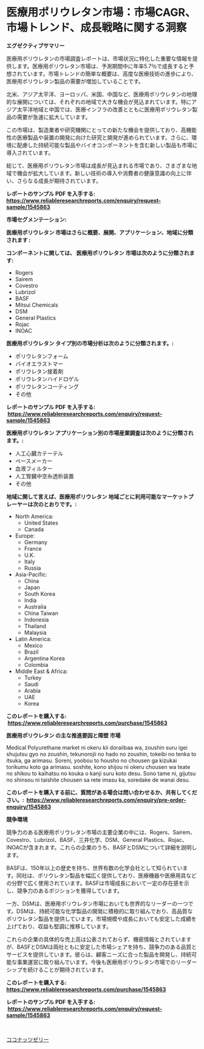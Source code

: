 <p><h1>医療用ポリウレタン市場：市場CAGR、市場トレンド、成長戦略に関する洞察</h1></p><p><strong>エグゼクティブサマリー</strong></p>
<p><p>医療用ポリウレタンの市場調査レポートは、市場状況に特化した重要な情報を提供します。医療用ポリウレタン市場は、予測期間中に年率5.7％で成長すると予想されています。市場トレンドの簡単な概要は、高度な医療技術の進歩により、医療用ポリウレタン製品の需要が増加していることです。</p><p>北米、アジア太平洋、ヨーロッパ、米国、中国など、医療用ポリウレタンの地理的な展開については、それぞれの地域で大きな機会が見込まれています。特にアジア太平洋地域と中国では、医療インフラの改善とともに医療用ポリウレタン製品の需要が急速に拡大しています。</p><p>この市場は、製造業者や研究機関にとっての新たな機会を提供しており、高機能性の医療製品や装置の開発に向けた研究と開発が進められています。さらに、環境に配慮した持続可能な製品やバイオコンポーネントを含む新しい製品も市場に導入されています。</p><p>総じて、医療用ポリウレタン市場は成長が見込まれる市場であり、さまざまな地域で機会が拡大しています。新しい技術の導入や消費者の健康意識の向上に伴い、さらなる成長が期待されています。</p></p>
<p><strong>レポートのサンプル PDF を入手する: <a href="https://www.reliableresearchreports.com/enquiry/request-sample/1545863">https://www.reliableresearchreports.com/enquiry/request-sample/1545863</a></strong></p>
<p><strong>市場セグメンテーション:</strong></p>
<p><strong> 医療用ポリウレタン 市場はさらに概要、展開、アプリケーション、地域に分類されます :</strong></p>
<p><strong>コンポーネントに関しては、 医療用ポリウレタン 市場は次のように分類されます: &nbsp;</strong></p>
<p><ul><li>Rogers</li><li>Sairem</li><li>Covestro</li><li>Lubrizol</li><li>BASF</li><li>Mitsui Chemicals</li><li>DSM</li><li>General Plastics</li><li>Rojac</li><li>INOAC</li></ul></p>
<p><strong> 医療用ポリウレタン タイプ別の市場分析は次のように分類されます。:</strong></p>
<p><ul><li>ポリウレタンフォーム</li><li>バイオエラストマー</li><li>ポリウレタン接着剤</li><li>ポリウレタンハイドロゲル</li><li>ポリウレタンコーティング</li><li>その他</li></ul></p>
<p><strong>レポートのサンプル PDF を入手する: &nbsp;<a href="https://www.reliableresearchreports.com/enquiry/request-sample/1545863">https://www.reliableresearchreports.com/enquiry/request-sample/1545863</a></strong></p>
<p><strong> 医療用ポリウレタン アプリケーション別の市場産業調査は次のように分類されます。:</strong></p>
<p><ul><li>人工心臓カテーテル</li><li>ペースメーカー</li><li>血液フィルター</li><li>人工腎臓中空糸透析装置</li><li>その他</li></ul></p>
<p><strong>地域に関して言えば、医療用ポリウレタン 地域ごとに利用可能なマーケットプレーヤーは次のとおりです。:</strong></p>
<p><ul>
    <li>
        North America:
        <ul>
            <li>United States</li>
            <li>Canada</li>
        </ul>
    </li>
    <li>
        Europe:
        <ul>
            <li>Germany</li>
            <li>France</li>
            <li>U.K.</li>
            <li>Italy</li>
            <li>Russia</li>
        </ul>
    </li>
    <li>
        Asia-Pacific:
        <ul>
            <li>China</li>
            <li>Japan</li>
            <li>South Korea</li>
            <li>India</li>
            <li>Australia</li>
            <li>China Taiwan</li>
            <li>Indonesia</li>
            <li>Thailand</li>
            <li>Malaysia</li>
        </ul>
    </li>
    <li>
        Latin America:
        <ul>
            <li>Mexico</li>
            <li>Brazil</li>
            <li>Argentina Korea</li>
            <li>Colombia</li>
        </ul>
    </li>
    <li>
        Middle East & Africa:
        <ul>
            <li>Turkey</li>
            <li>Saudi</li>
            <li>Arabia</li>
            <li>UAE</li>
            <li>Korea</li>
        </ul>
    </li>
    </ul></p>
<p><strong>このレポートを購入する: &nbsp;<a href="https://www.reliableresearchreports.com/purchase/1545863">https://www.reliableresearchreports.com/purchase/1545863</a></strong></p>
<p><strong>医療用ポリウレタン の主な推進要因と障壁 市場</strong></p>
<p><p>Medical Polyurethane market ni okeru kii doraiibaa wa, zoushin suru igei shujutsu gyo no zoushin, tekunorojii no hado no zoushin, tokeibi no tenka to itsuka, ga arimasu. Soreni, yoobou to housho no chousen ga kizukai torikumu koto ga arimasu. soshite, kono shijou ni okeru chousen wa teate no shikou to kaihatsu no kouka o kanji suru koto desu. Sono tame ni, gijutsu no shinsou ni taishite chousen sa rete imasu ka, soredake de wanai desu.</p></p>
<p><strong>このレポートを購入する前に、質問がある場合は問い合わせるか、共有してください。:&nbsp; <a href="https://www.reliableresearchreports.com/enquiry/pre-order-enquiry/1545863">https://www.reliableresearchreports.com/enquiry/pre-order-enquiry/1545863</a></strong></p>
<p><strong>競争環境</strong></p>
<p><p>競争力のある医療用ポリウレタン市場の主要企業の中には、Rogers、Sairem、Covestro、Lubrizol、BASF、三井化学、DSM、General Plastics、Rojac、INOACが含まれます。これらの企業のうち、BASFとDSMについて詳細を説明します。</p><p>BASFは、150年以上の歴史を持ち、世界有数の化学会社として知られています。同社は、ポリウレタン製品を幅広く提供しており、医療機器や医療用具などの分野で広く使用されています。BASFは市場成長において一定の存在感を示し、競争力のあるポジションを獲得しています。</p><p>一方、DSMは、医療用ポリウレタン市場においても世界的なリーダーの一つです。DSMは、持続可能な化学製品の開発に積極的に取り組んでおり、高品質なポリウレタン製品を提供しています。市場規模や成長においても安定した成績を上げており、収益も堅調に推移しています。</p><p>これらの企業の具体的な売上高は公表されておらず、機密情報とされていますが、BASFとDSMは両社ともに安定した市場シェアを持ち、競争力のある品質とサービスを提供しています。彼らは、顧客ニーズに合った製品を開発し、持続可能な事業運営に取り組んでいます。今後も医療用ポリウレタン市場でのリーダーシップを続けることが期待されています。</p></p>
<p><strong>このレポートを購入する: &nbsp; <a href="https://www.reliableresearchreports.com/purchase/1545863">https://www.reliableresearchreports.com/purchase/1545863</a></strong></p>
<p><strong>レポートのサンプル PDF を入手する: &nbsp;<a href="https://www.reliableresearchreports.com/enquiry/request-sample/1545863">https://www.reliableresearchreports.com/enquiry/request-sample/1545863</a></strong><strong></strong></p>
<p>&nbsp;</p>
<p><p><a href="https://github.com/one-cool-chick/Market-Research-Report-List-1/blob/main/204925813177.md">ココナッツゼリー</a></p></p>